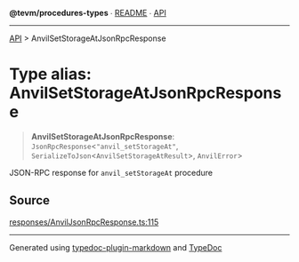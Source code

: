 **@tevm/procedures-types** ∙ [README](../README.md) ∙ [API](../API.md)

***

[API](../API.md) > AnvilSetStorageAtJsonRpcResponse

# Type alias: AnvilSetStorageAtJsonRpcResponse

> **AnvilSetStorageAtJsonRpcResponse**: `JsonRpcResponse`\<`"anvil_setStorageAt"`, `SerializeToJson`\<`AnvilSetStorageAtResult`\>, `AnvilError`\>

JSON-RPC response for `anvil_setStorageAt` procedure

## Source

[responses/AnvilJsonRpcResponse.ts:115](https://github.com/evmts/tevm-monorepo/blob/main/packages/procedures-spec/src/responses/AnvilJsonRpcResponse.ts#L115)

***
Generated using [typedoc-plugin-markdown](https://www.npmjs.com/package/typedoc-plugin-markdown) and [TypeDoc](https://typedoc.org/)
